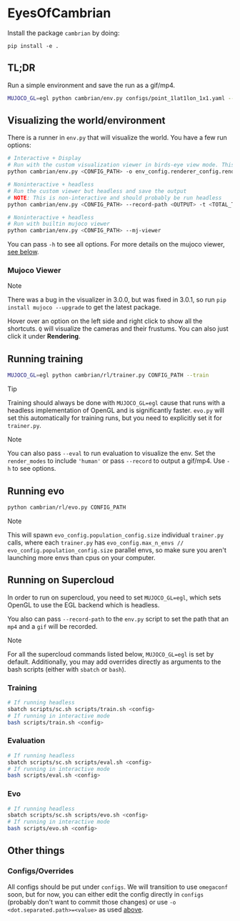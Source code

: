 # EyesOfCambrian

Install the package `cambrian` by doing:
```
pip install -e .
```

## TL;DR

Run a simple environment and save the run as a gif/mp4.

```bash
MUJOCO_GL=egl python cambrian/env.py configs/point_1lat1lon_1x1.yaml --record-path test -t 200
```

## Visualizing the world/environment

There is a runner in `env.py` that will visualize the world. You have a few run options:

```bash
# Interactive + Display 
# Run with the custom visualization viewer in birds-eye view mode. This is interactive, so you can move around.
python cambrian/env.py <CONFIG_PATH> -o env_config.renderer_config.render_modes="[human, rgb_array]"

# Noninteractive + headless
# Run the custom viewer but headless and save the output
# NOTE: This is non-interactive and should probably be run headless
python cambrian/env.py <CONFIG_PATH> --record-path <OUTPUT> -t <TOTAL_TIMESTEPS>

# Noninteractive + headless
# Run with builtin mujoco viewer
python cambrian/env.py <CONFIG_PATH> --mj-viewer
```

You can pass `-h` to see all options. For more details on the mujoco viewer, [see below](#mujoco-viewer).

### Mujoco Viewer

> [!NOTE]
> There was a bug in the visualizer in 3.0.0, but was fixed in 3.0.1, so run `pip install mujoco --upgrade` to get the latest package.

Hover over an option on the left side and right click to show all the shortcuts. `Q` will visualize the cameras and their frustums. You can also just click it under **Rendering**.

## Running training

```bash
MUJOCO_GL=egl python cambrian/rl/trainer.py CONFIG_PATH --train
```

> [!TIP]
> Training should always be done with `MUJOCO_GL=egl` cause that runs with a headless implementation of OpenGL and is significantly faster. `evo.py` will set this automatically for training runs, but you need to explicitly set it for `trainer.py`.

> [!NOTE]
> You can also pass `--eval` to run evaluation to visualize the env. Set the `render_modes` to include `'human'` or pass `--record` to output a gif/mp4. Use `-h` to see options.

## Running evo

```bash
python cambrian/rl/evo.py CONFIG_PATH
```

> [!NOTE]
> This will spawn `evo_config.population_config.size` individual `trainer.py` calls, where each `trainer.py` has `evo_config.max_n_envs // evo_config.population_config.size` parallel envs, so make sure you aren't launching more envs than cpus on your computer.

## Running on Supercloud

In order to run on supercloud, you need to set `MUJOCO_GL=egl`, which sets OpenGL to use the EGL backend which is headless.

You also can pass `--record-path` to the `env.py` script to set the path that an `mp4` and a `gif` will be recorded.

> [!NOTE]
> For all the supercloud commands listed below, `MUJOCO_GL=egl` is set by default. Additionally, you may add overrides directly as arguments to the bash scripts (either with `sbatch` or `bash`).

### Training

```bash
# If running headless
sbatch scripts/sc.sh scripts/train.sh <config>
# If running in interactive mode
bash scripts/train.sh <config>
```

### Evaluation

```bash
# If running headless
sbatch scripts/sc.sh scripts/eval.sh <config>
# If running in interactive mode
bash scripts/eval.sh <config>
```

### Evo

```bash
# If running headless
sbatch scripts/sc.sh scripts/evo.sh <config>
# If running in interactive mode
bash scripts/evo.sh <config>
```

## Other things

### Configs/Overrides

All configs should be put under `configs`. We will transition to use `omegaconf` soon, but for now, you can either edit the config directly in `configs` (probably don't want to commit those changes) or use `-o <dot.separated.path>=<value>` as used [above](#visualizing-the-worldenvironment).